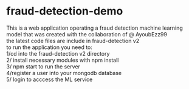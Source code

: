 # fraud-detection-demo
This is a web application operating a fraud detection machine learning model  that was created with the collaboration of @	AyoubEzz99  
the latest code files are include in fraud-detection v2  
to run the application you need to:  
1/cd into the fraud-detection v2 directory  
2/ install necessary modules with npm install  
3/ npm start to run the server  
4/register a user into your mongodb database   
5/ login to acccess the ML service  
